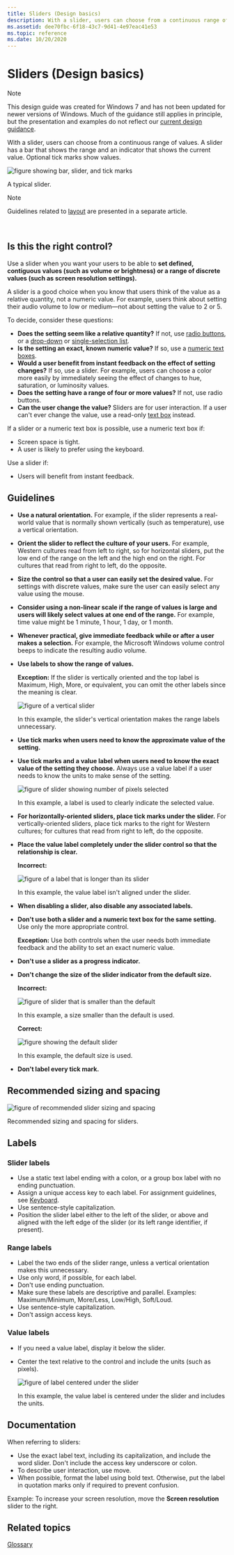 ```yaml
---
title: Sliders (Design basics)
description: With a slider, users can choose from a continuous range of values.
ms.assetid: dee70fbc-6f18-43c7-9d41-4e97eac41e53
ms.topic: reference
ms.date: 10/20/2020
---
```


# Sliders (Design basics)

> [!NOTE]
> This design guide was created for Windows 7 and has not been updated for newer versions of Windows. Much of the guidance still applies in principle, but the presentation and examples do not reflect our [current design guidance](/windows/uwp/design/).

With a slider, users can choose from a continuous range of values. A slider has a bar that shows the range and an indicator that shows the current value. Optional tick marks show values.

![figure showing bar, slider, and tick marks ](images/ctrl-sliders-image1.png)

A typical slider.

> [!Note]  
> Guidelines related to [layout](vis-layout.md) are presented in a separate article.

 

## Is this the right control?

Use a slider when you want your users to be able to **set defined, contiguous values (such as volume or brightness) or a range of discrete values (such as screen resolution settings).**

A slider is a good choice when you know that users think of the value as a relative quantity, not a numeric value. For example, users think about setting their audio volume to low or medium—not about setting the value to 2 or 5.

To decide, consider these questions:

-   **Does the setting seem like a relative quantity?** If not, use [radio buttons](ctrl-radio-buttons.md), or a [drop-down](/windows/desktop/uxguide/ctrl-drop) or [single-selection list](ctrl-list-boxes.md).
-   **Is the setting an exact, known numeric value?** If so, use a [numeric text boxes](ctrl-text-boxes.md).
-   **Would a user benefit from instant feedback on the effect of setting changes?** If so, use a slider. For example, users can choose a color more easily by immediately seeing the effect of changes to hue, saturation, or luminosity values.
-   **Does the setting have a range of four or more values?** If not, use radio buttons.
-   **Can the user change the value?** Sliders are for user interaction. If a user can't ever change the value, use a read-only [text box](ctrl-text-boxes.md) instead.

If a slider or a numeric text box is possible, use a numeric text box if:

-   Screen space is tight.
-   A user is likely to prefer using the keyboard.

Use a slider if:

-   Users will benefit from instant feedback.

## Guidelines

-   **Use a natural orientation.** For example, if the slider represents a real-world value that is normally shown vertically (such as temperature), use a vertical orientation.
-   **Orient the slider to reflect the culture of your users.** For example, Western cultures read from left to right, so for horizontal sliders, put the low end of the range on the left and the high end on the right. For cultures that read from right to left, do the opposite.
-   **Size the control so that a user can easily set the desired value.** For settings with discrete values, make sure the user can easily select any value using the mouse.
-   **Consider using a non-linear scale if the range of values is large and users will likely select values at one end of the range.** For example, time value might be 1 minute, 1 hour, 1 day, or 1 month.
-   **Whenever practical, give immediate feedback while or after a user makes a selection.** For example, the Microsoft Windows volume control beeps to indicate the resulting audio volume.
-   **Use labels to show the range of values.**

    **Exception:** If the slider is vertically oriented and the top label is Maximum, High, More, or equivalent, you can omit the other labels since the meaning is clear.

    ![figure of a vertical slider ](images/ctrl-sliders-image2.png)

    In this example, the slider's vertical orientation makes the range labels unnecessary.

-   **Use tick marks when users need to know the approximate value of the setting.**
-   **Use tick marks and a value label when users need to know the exact value of the setting they choose.** Always use a value label if a user needs to know the units to make sense of the setting.

    ![figure of slider showing number of pixels selected ](images/ctrl-sliders-image3.png)

    In this example, a label is used to clearly indicate the selected value.

-   **For horizontally-oriented sliders, place tick marks under the slider.** For vertically-oriented sliders, place tick marks to the right for Western cultures; for cultures that read from right to left, do the opposite.
-   **Place the value label completely under the slider control so that the relationship is clear.**

    **Incorrect:**

    ![figure of a label that is longer than its slider ](images/ctrl-sliders-image4.png)

    In this example, the value label isn't aligned under the slider.

-   **When disabling a slider, also disable any associated labels.**
-   **Don't use both a slider and a numeric text box for the same setting.** Use only the more appropriate control.

    **Exception:** Use both controls when the user needs both immediate feedback and the ability to set an exact numeric value.

-   **Don't use a slider as a progress indicator.**
-   **Don't change the size of the slider indicator from the default size.**

    **Incorrect:**

    ![figure of slider that is smaller than the default ](images/ctrl-sliders-image5.png)

    In this example, a size smaller than the default is used.

    **Correct:**

    ![figure showing the default slider ](images/ctrl-sliders-image6.png)

    In this example, the default size is used.

-   **Don't label every tick mark.**

## Recommended sizing and spacing

![figure of recommended slider sizing and spacing ](images/ctrl-sliders-image7.png)

Recommended sizing and spacing for sliders.

## Labels

### Slider labels

-   Use a static text label ending with a colon, or a group box label with no ending punctuation.
-   Assign a unique access key to each label. For assignment guidelines, see [Keyboard](inter-keyboard.md).
-   Use sentence-style capitalization.
-   Position the slider label either to the left of the slider, or above and aligned with the left edge of the slider (or its left range identifier, if present).

### Range labels

-   Label the two ends of the slider range, unless a vertical orientation makes this unnecessary.
-   Use only word, if possible, for each label.
-   Don't use ending punctuation.
-   Make sure these labels are descriptive and parallel. Examples: Maximum/Minimum, More/Less, Low/High, Soft/Loud.
-   Use sentence-style capitalization.
-   Don't assign access keys.

### Value labels

-   If you need a value label, display it below the slider.
-   Center the text relative to the control and include the units (such as pixels).

    ![figure of label centered under the slider ](images/ctrl-sliders-image8.png)

    In this example, the value label is centered under the slider and includes the units.

## Documentation

When referring to sliders:

-   Use the exact label text, including its capitalization, and include the word slider. Don't include the access key underscore or colon.
-   To describe user interaction, use move.
-   When possible, format the label using bold text. Otherwise, put the label in quotation marks only if required to prevent confusion.

Example: To increase your screen resolution, move the **Screen resolution** slider to the right.

## Related topics

<dl> <dt>

[Glossary](glossary.md)
</dt> </dl>

 

 
